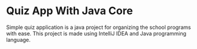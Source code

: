 # Quiz App With Java Core

Simple quiz application is a java project for organizing the school programs with ease. This project is made using IntelliJ IDEA and Java programming language.
